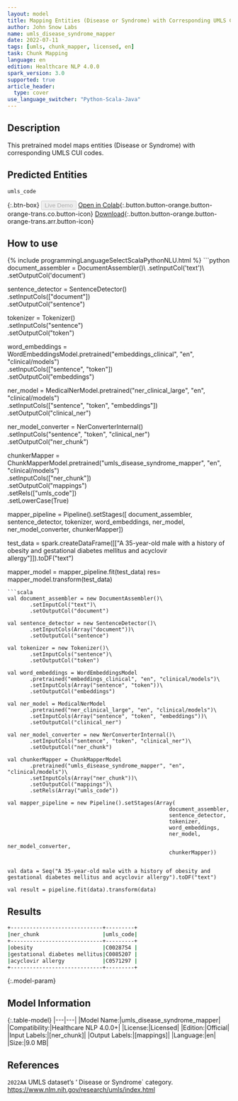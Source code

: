 ```yaml
---
layout: model
title: Mapping Entities (Disease or Syndrome) with Corresponding UMLS CUI Codes
author: John Snow Labs
name: umls_disease_syndrome_mapper
date: 2022-07-11
tags: [umls, chunk_mapper, licensed, en]
task: Chunk Mapping
language: en
edition: Healthcare NLP 4.0.0
spark_version: 3.0
supported: true
article_header:
  type: cover
use_language_switcher: "Python-Scala-Java"
---
```


## Description

This pretrained model maps entities (Disease or Syndrome) with corresponding UMLS CUI codes.

## Predicted Entities

`umls_code`

{:.btn-box}
<button class="button button-orange" disabled>Live Demo</button>
[Open in Colab](https://colab.research.google.com/github/JohnSnowLabs/spark-nlp-workshop/blob/master/tutorials/Certification_Trainings/Healthcare/26.Chunk_Mapping.ipynb){:.button.button-orange.button-orange-trans.co.button-icon}
[Download](https://s3.amazonaws.com/auxdata.johnsnowlabs.com/clinical/models/umls_disease_syndrome_mapper_en_4.0.0_3.0_1657579514857.zip){:.button.button-orange.button-orange-trans.arr.button-icon}

## How to use



<div class="tabs-box" markdown="1">
{% include programmingLanguageSelectScalaPythonNLU.html %}
```python
document_assembler = DocumentAssembler()\
      .setInputCol('text')\
      .setOutputCol('document')

sentence_detector = SentenceDetector()\
      .setInputCols(["document"])\
      .setOutputCol("sentence")

tokenizer = Tokenizer()\
      .setInputCols("sentence")\
      .setOutputCol("token")

word_embeddings = WordEmbeddingsModel.pretrained("embeddings_clinical", "en", "clinical/models")\
      .setInputCols(["sentence", "token"])\
      .setOutputCol("embeddings")

ner_model = MedicalNerModel.pretrained("ner_clinical_large", "en", "clinical/models")\
    .setInputCols(["sentence", "token", "embeddings"])\
    .setOutputCol("clinical_ner")

ner_model_converter = NerConverterInternal()\
    .setInputCols("sentence", "token", "clinical_ner")\
    .setOutputCol("ner_chunk")

chunkerMapper = ChunkMapperModel.pretrained("umls_disease_syndrome_mapper", "en", "clinical/models")\
      .setInputCols(["ner_chunk"])\
      .setOutputCol("mappings")\
      .setRels(["umls_code"])\
      .setLowerCase(True)


mapper_pipeline = Pipeline().setStages([
        document_assembler,
        sentence_detector,
        tokenizer, 
        word_embeddings,
        ner_model, 
        ner_model_converter, 
        chunkerMapper])


test_data = spark.createDataFrame([["A 35-year-old male with a history of obesity and gestational diabetes mellitus and acyclovir allergy"]]).toDF("text")

mapper_model = mapper_pipeline.fit(test_data)
res= mapper_model.transform(test_data)
```
```scala
val document_assembler = new DocumentAssembler()\
       .setInputCol("text")\
       .setOutputCol("document")

val sentence_detector = new SentenceDetector()\
       .setInputCols(Array("document"))\
       .setOutputCol("sentence")

val tokenizer = new Tokenizer()\
       .setInputCols("sentence")\
       .setOutputCol("token")

val word_embeddings = WordEmbeddingsModel
       .pretrained("embeddings_clinical", "en", "clinical/models")\
       .setInputCols(Array("sentence", "token"))\
       .setOutputCol("embeddings")

val ner_model = MedicalNerModel
       .pretrained("ner_clinical_large", "en", "clinical/models")\
       .setInputCols(Array("sentence", "token", "embeddings"))\
       .setOutputCol("clinical_ner")

val ner_model_converter = new NerConverterInternal()\
       .setInputCols("sentence", "token", "clinical_ner")\
       .setOutputCol("ner_chunk")

val chunkerMapper = ChunkMapperModel
       .pretrained("umls_disease_syndrome_mapper", "en", "clinical/models")\
       .setInputCols(Array("ner_chunk"))\
       .setOutputCol("mappings")\
       .setRels(Array("umls_code")) 

val mapper_pipeline = new Pipeline().setStages(Array(
                                                   document_assembler,
                                                   sentence_detector,
                                                   tokenizer, 
                                                   word_embeddings,
                                                   ner_model, 
                                                   ner_model_converter, 
                                                   chunkerMapper))


val data = Seq("A 35-year-old male with a history of obesity and gestational diabetes mellitus and acyclovir allergy").toDF("text")

val result = pipeline.fit(data).transform(data) 
```
</div>

## Results

```bash
+-----------------------------+---------+
|ner_chunk                    |umls_code|
+-----------------------------+---------+
|obesity                      |C0028754 |
|gestational diabetes mellitus|C0085207 |
|acyclovir allergy            |C0571297 |
+-----------------------------+---------+
```

{:.model-param}
## Model Information

{:.table-model}
|---|---|
|Model Name:|umls_disease_syndrome_mapper|
|Compatibility:|Healthcare NLP 4.0.0+|
|License:|Licensed|
|Edition:|Official|
|Input Labels:|[ner_chunk]|
|Output Labels:|[mappings]|
|Language:|en|
|Size:|9.0 MB|

## References

`2022AA` UMLS dataset’s ‘ Disease or Syndrome` category. https://www.nlm.nih.gov/research/umls/index.html
